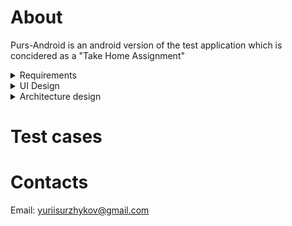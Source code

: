 # About

Purs-Android is an android version of the test application which is concidered as a "Take Home Assignment"
<details>
  <summary>Requirements</summary>

# Requirements
## Data Layer

### Connection
- The application must have connection to the internet to retrieve the working hours
- If no connection, the error should be displayed notifying user that he has no connection to the internet
- If connection lost during request, the error should be displayed notifying a user that connection to the endpoint failed
- If there is no connection or the connection is lost while retrieving data from a remote computer, the cached data, if any, should be displayed

### Cache
- When application successfully retrieved the data from remote that data should be persisted on the device for further usage if needed
- Every time user opens application the cache should be updated in order to keep data fresh

### Data format
#### Cloud
The JSON structure contains location structure so the DTO for **location** should be created with the following fields
- Location name – _String_
- List of working days – _Collection_

The **working day** structure should contain the following fields:
- Day of week – _String_
- Start local time – _String_
- End local time  – _String_

#### Cache
The cached structure should be similar to the cloud. There should be 2 entities: **location** and **working hours**. The location structure should contain location id which can be an integer, and the location name which is the String.

Location
- `LocationId` – _Int_
- `LocationName` – _String_

Working hours
- `WorkDayName` – _String_
- `StartTime` – _String_
- `EndTime` – _String_
- `LocationId` – _Int_ (a foreign key pointing  a location associated with it)

## Business requirements
### General statements
- The main use of this application is to show the user the operating hours of a specific business point (location).
- The user may open application with or without internet in the local country and the application should display information for the working hours for a specific business (location)
- User should be able to see if the location is open now, or closed, or closes within an hour
- Different labels should be displayed for different edge cases:
  - _"Open until {time}"_ – if the location is opened when user is viewing information
  - _"Open until {time}, reopens {next time}"_ – if the location is open now, but it may be closed within an hour
  - _"Opens again {next time}"_ – if the location is closed but will be opened in less than 24 hours
  - _"Opens {day} {time}"_ – if the location is closed and will not be opened in 24 hours
- The color indicator should be present on the location info
  - If the location is opened             – 🟢
  - If the location closes within an hour – 🟡
  - If the location is closed             – 🔴
- The time format should be the local either **24h** or **12h**

### Data format
- All operation hours should be grouped in one day. This means that if JSON file contains same day name but different hours of work they have to be displayed in one row.\
__For example__, instead of displaying:\
_Monday: 10am-12pm_\
_Monday: 5pm-9pm_\
The application should display:
_Monday: 10am-12pm, 5pm-9pm_
 
### Edge Cases
#### Single time per day
If there is only one time slot for the day the only one time segment should be displayed:
```json
{
  "day_of_week": "MON",
  "start_local_time": "09:00:00",
  "end_local_time": "17:00:00"
}
```
 
#### Multiple Time Segments per Day
If the JSON structure contains more than 1 section for the same date the time slots should be combined and should be displayed in a single section:
```json
{
  "day_of_week": "MON",
  "start_local_time": "09:00:00",
  "end_local_time": "12:00:00"
},
{
  "day_of_week": "MON",
  "start_local_time": "13:00:00",
  "end_local_time": "17:00:00"
}
```
For the example above the:
_Monday: 9am-12pm, 1pm-5pm_ should be displayed
 
#### Late-Night Hours
- Open Until Midnight
```json
{
  "day_of_week": "MON",
  "start_local_time": "09:00:00",
  "end_local_time": "24:00:00"
}
```
This JSON should be converted to "Open until midnight"
- Open Until Early Morning
Open until early morning means that the location opens one day and continues to operate at night the next day. The JSON would looks the following way:
```json
{
  "day_of_week": "MON",
  "start_local_time": "09:00:00",
  "end_local_time": "24:00:00"
},
{
  "day_of_week": "TUE",
  "start_local_time": "00:00:00",
  "end_local_time": "02:00:00"
}
```
> [!NOTE]  
> This case only works if the work time is continuous, that is, there is no break between the end of one day's work and the start of another day. In this case 2am time belongs to Monday and it counts that Tuesday is not working day and should be displayed as closed the whole day unless no other working hours for this particular day.
 
#### Open 24 hours
The location may be opened 24 hours for the day if `start_local_date` is 00:00 and the `end_local_date` is 24:00. The "Open 24 hours" has to be displayed.
```json
{
  "day_of_week": "MON",
  "start_local_time": "00:00:00",
  "end_local_time": "24:00:00"
}
```
 
#### Closed Entire Day
```json
{
  "day_of_week": "MON",
  "start_local_time": "00:00:00",
  "end_local_time": "00:00:00"
}
```
</details>

<details>
  <summary> UI Design </summary>

# UI Design
The primary source of design requirements is the [Figma document](https://www.figma.com/file/5BXJxCRmeOCeWyW9D0ivc7/Mobile-Take-home?type=design&node-id=0%3A1&mode=design&t=esTJOvM76vo0a121-1)
### Background
The background of application screen is the [image](https://lh3.googleusercontent.com/p/AF1QipNvaaR6eoBC7I48N_-ROU30qsi_h2Sf5eQRxWtr=s1360-w1360-h1020). There is no specific requirements, so it can either be used as asset or may be downloaded for user.
#### Decision:
In order to reduce the load on the network and avoid unnecessary calls to the network, it would be better to use an image as an asset croped for different screen sizes.

### Location selection
In the example JSON structure the only one location is available, but to make things more flexible and scalable it would be better if we would open selection screen in case of multiple location available. So the logic should be the following:
- If there is only one location in the structure, then a screen with details by working hours immediately opens.
- If there is multiple locations the selection screen should be displayed.
- If no location received the dialog should appear to notify user about the failure

### Location screen
Components:
- Title: The title is the location name. Should have the `Title 1` style. Aligned to the top of parent and stretched to the width of screen.
- Working hours dropdown menu.
    - Aligned to the bottom of Title.
    - Displayes "Open ..." label based on the [requirements](https://github.com/yuriisurzhykov/Purs-Android/tree/003-create-a-detailed-description-for-ui-layer?tab=readme-ov-file#general-statements)
    - Color bullet indicator to visualise the current status of location
    - "See more hours" label to hint the user that more hours available to see

### Working hours selection
- When user clicks the dropdown menu the previous content should remain unchanged but menu must drops down.
- Working days should be aligned the following way:
    - Name of the day aligned to the right
    - Hours aligned to the left. If more than one time slot available for the day, it should appear right under the first time occurence.
- It's better to animate dropdown effect to make the UI smooth
## User flow
1. App Launch:
The app starts, and the user sees a loading screen or the main screen.
2. Location Selection Screen:
After loading, the user is presented with a screen to select a location from a list of available locations.
3. Location Selection:
The user selects a location from the list.
Upon selection, the app navigates to the detailed working hours screen for the chosen location.
4. Working Hours Screen:
On this screen, the user sees the location name and its working hours.
The user can navigate back to the location selection screen to choose another location.
### Visualization of User Flow
<img src="https://github.com/yuriisurzhykov/Purs-Android/assets/44873047/0359dacb-0c88-4239-b2d3-f2b75f3355ed" alt="drawing" width="350"/>

### Location selection screen
#### UI Elements
- Navigation Bar/App Bar with the title "Select Location".
- List of locations (List in SwiftUI, LazyColumn in Jetpack Compose).
- Loading indicator (ProgressView in SwiftUI, CircularProgressIndicator in Jetpack Compose) while data is being loaded.
- Each list item should be styled as a card (CardView) with the location name and an arrow indicating navigation to the detail screen.
#### Actions
When a list item is tapped, the app navigates to the detailed working hours screen for the selected location.
</details>

<details>
  <summary>Architecture design</summary>
  
# Architecture design
## Multimodule Structure
A multimodule architecture allows splitting the project into independent modules, improving maintainability, testability, and build speed. The proposed structure:
- **core:** This module contains abstract components such as dispatchers, mapper interfaces and everything that can be shared between different modules.
- **app:** The main application module that ties together all other modules.
- **data:** The module for managing data (cloud and cache).
- **domain:** The module for business logic and use cases.
- **presentation:** The module for UI and ViewModel.
## Module Structure
### app Module
The main entry point of the application.
Dependencies on other modules (data, domain, presentation).
Dagger Hilt configurations for dependency injection.
### data Module
Submodules:
- **cloud:** Handling network requests (Ktor or Retrofit).
- **cache:** Handling database operations (Room).
- **Repository:** Combining data from cloud and cache.

### domain Module
#### Use cases 
Business logic and data formatting
- Use case to build proper workdays list
- Use case to format date and time
- Use case to build current working day details (have to be triggered every minute to keep the current information up to date for the user)

#### Entities 
Business data models.

Business layour have to contain 3 structures:
- `Location`
    - _Location name_
    - _List of workdays_ (always 7 items length)
- `WorkDay`
    - _WorkingHour_ (might be a list of strings or Empty if no working hours fetched from cloud for the day)
- `CurrentWorkDay`
    - _Open status_: { OpenUntil(time), ClosesWithinHour(next open time), ClosedOpensNextDay(open time), Closed(next open day, next open hours) }

### presentation Module
- ViewModel: Managing UI state.
- UI: User interface components (SwiftUI for iOS and Jetpack Compose for Android).

</details>

# Test cases

# Contacts
Email: yuriisurzhykov@gmail.com
